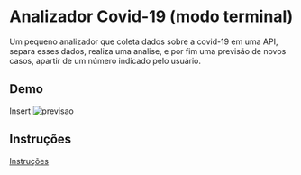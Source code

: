 
# Analizador Covid-19 (modo terminal)

Um pequeno analizador que coleta dados sobre a covid-19 em uma API, separa esses dados, realiza uma analise, e por fim uma previsão de novos casos, apartir de um número indicado pelo usuário.



## Demo

Insert ![previsao](https://user-images.githubusercontent.com/76628101/144463995-ffdea2c5-70c0-4542-b0c2-498ee70f1482.gif)


## Instruções

[Instruções](docs.md)
